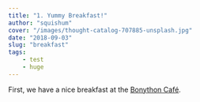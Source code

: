 ```yaml
---
title: "1. Yummy Breakfast!"
author: "squishum"
cover: "/images/thought-catalog-707885-unsplash.jpg"
date: "2018-09-03"
slug: "breakfast"
tags:
    - test
    - huge
---
```


First, we have a nice breakfast at the [Bonython Café](https://www.google.com.au/maps/uv?hl=en&pb=!1s0x6b12ae07b38d69ef:0xc30fe673f58f2746!2m22!2m2!1i80!2i80!3m1!2i20!16m16!1b1!2m2!1m1!1e1!2m2!1m1!1e3!2m2!1m1!1e5!2m2!1m1!1e4!2m2!1m1!1e6!3m1!7e115!4shttps://lh5.googleusercontent.com/p/AF1QipMcFudaonZ8RuHx3feM5YKJjAiO5RJN15QfC5Ax%3Dw339-h320-k-no!5sbonython+cafe+-+Google+Search&imagekey=!1e10!2sAF1QipMcFudaonZ8RuHx3feM5YKJjAiO5RJN15QfC5Ax&sa=X&ved=2ahUKEwiM9JP3oJzdAhVDEHAKHdQbDLwQoiowCnoECAoQCQ).